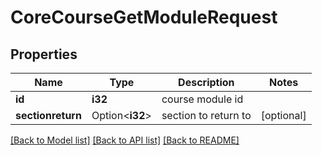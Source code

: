 # CoreCourseGetModuleRequest

## Properties

Name | Type | Description | Notes
------------ | ------------- | ------------- | -------------
**id** | **i32** | course module id | 
**sectionreturn** | Option<**i32**> | section to return to | [optional]

[[Back to Model list]](../README.md#documentation-for-models) [[Back to API list]](../README.md#documentation-for-api-endpoints) [[Back to README]](../README.md)


